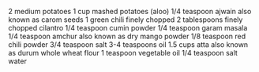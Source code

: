 2 medium potatoes 1 cup mashed potatoes (aloo)
1/4 teaspoon ajwain also known as carom seeds
1 green chili finely chopped
2 tablespoons finely chopped cilantro
1/4 teaspoon cumin powder
1/4 teaspoon garam masala
1/4 teaspoon amchur also known as dry mango powder
1/8 teaspoon red chili powder
3/4 teaspoon salt
3-4 teaspoons oil
1.5 cups atta also known as durum whole wheat flour
1 teaspoon vegetable oil
1/4 teaspoon salt
water